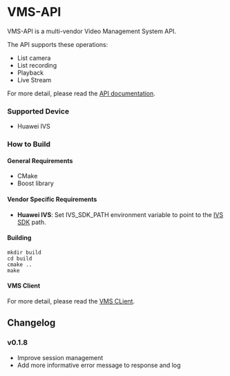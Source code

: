 # VMS-API

VMS-API is a multi-vendor Video Management System API.

The API supports these operations:

- List camera
- List recording
- Playback
- Live Stream

For more detail, please read the [API documentation](https://github.com/nodefluxio/vms-api/wiki/API-Documentation).

### Supported Device

- Huawei IVS

### How to Build

#### General Requirements

- CMake
- Boost library

#### Vendor Specific Requirements
- **Huawei IVS**: Set IVS_SDK_PATH environment variable to point to the [IVS SDK](http://developer.huawei.com/ict/en/rescenter/CMDA_FIELD_VCN?developlan=Other) path.


#### Building

```
mkdir build
cd build
cmake ..
make
```

#### VMS Client
For more detail, please read the [VMS CLient](https://github.com/nodefluxio/vms-api/wiki/VMS-Client).

## Changelog

### v0.1.8

- Improve session management
- Add more informative error message to response and log
